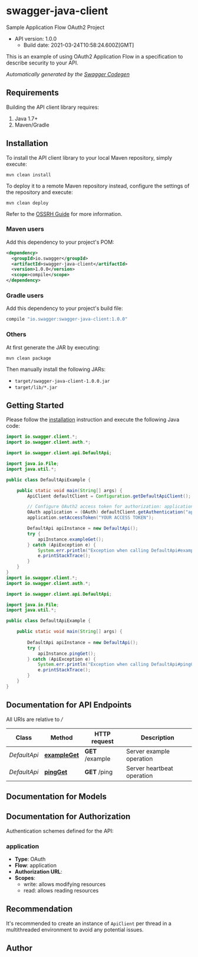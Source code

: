 # swagger-java-client

Sample Application Flow OAuth2 Project
- API version: 1.0.0
  - Build date: 2021-03-24T10:58:24.600Z[GMT]

This is an example of using OAuth2 Application Flow in a specification to describe security to your API.


*Automatically generated by the [Swagger Codegen](https://github.com/swagger-api/swagger-codegen)*


## Requirements

Building the API client library requires:
1. Java 1.7+
2. Maven/Gradle

## Installation

To install the API client library to your local Maven repository, simply execute:

```shell
mvn clean install
```

To deploy it to a remote Maven repository instead, configure the settings of the repository and execute:

```shell
mvn clean deploy
```

Refer to the [OSSRH Guide](http://central.sonatype.org/pages/ossrh-guide.html) for more information.

### Maven users

Add this dependency to your project's POM:

```xml
<dependency>
  <groupId>io.swagger</groupId>
  <artifactId>swagger-java-client</artifactId>
  <version>1.0.0</version>
  <scope>compile</scope>
</dependency>
```

### Gradle users

Add this dependency to your project's build file:

```groovy
compile "io.swagger:swagger-java-client:1.0.0"
```

### Others

At first generate the JAR by executing:

```shell
mvn clean package
```

Then manually install the following JARs:

* `target/swagger-java-client-1.0.0.jar`
* `target/lib/*.jar`

## Getting Started

Please follow the [installation](#installation) instruction and execute the following Java code:

```java
import io.swagger.client.*;
import io.swagger.client.auth.*;

import io.swagger.client.api.DefaultApi;

import java.io.File;
import java.util.*;

public class DefaultApiExample {

    public static void main(String[] args) {
        ApiClient defaultClient = Configuration.getDefaultApiClient();

        // Configure OAuth2 access token for authorization: application
        OAuth application = (OAuth) defaultClient.getAuthentication("application");
        application.setAccessToken("YOUR ACCESS TOKEN");

        DefaultApi apiInstance = new DefaultApi();
        try {
            apiInstance.exampleGet();
        } catch (ApiException e) {
            System.err.println("Exception when calling DefaultApi#exampleGet");
            e.printStackTrace();
        }
    }
}
import io.swagger.client.*;
import io.swagger.client.auth.*;

import io.swagger.client.api.DefaultApi;

import java.io.File;
import java.util.*;

public class DefaultApiExample {

    public static void main(String[] args) {
        
        DefaultApi apiInstance = new DefaultApi();
        try {
            apiInstance.pingGet();
        } catch (ApiException e) {
            System.err.println("Exception when calling DefaultApi#pingGet");
            e.printStackTrace();
        }
    }
}
```

## Documentation for API Endpoints

All URIs are relative to */*

Class | Method | HTTP request | Description
------------ | ------------- | ------------- | -------------
*DefaultApi* | [**exampleGet**](docs/DefaultApi.md#exampleGet) | **GET** /example | Server example operation
*DefaultApi* | [**pingGet**](docs/DefaultApi.md#pingGet) | **GET** /ping | Server heartbeat operation

## Documentation for Models


## Documentation for Authorization

Authentication schemes defined for the API:
### application

- **Type**: OAuth
- **Flow**: application
- **Authorization URL**: 
- **Scopes**: 
  - write: allows modifying resources
  - read: allows reading resources


## Recommendation

It's recommended to create an instance of `ApiClient` per thread in a multithreaded environment to avoid any potential issues.

## Author


